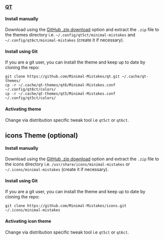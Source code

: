 ### [QT](https://www.qt.io/)

#### Install manually

Download using the [GitHub .zip download](https://github.com/minimal-mistakes/qt/archive/main.zip) option and extract the `.zip` file to the themes directory i.e. `~/.config/qt5ct/minimal-mistakes` and `~/.config/qt6ct/minimal-mistakes` (create it if necessary).

#### Install using Git

If you are a git user, you can install the theme and keep up to date by cloning the repo:

```
git clone https://github.com/Minimal-Mistakes/qt.git ~/.cache/qt-themes/
cp -r ~/.cache/qt-themes/qt6/Minimal-Mistakes.conf ~/.config/qt6ct/colors/
cp -r ~/.cache/qt-themes/qt5/Minimal-Mistakes.conf ~/.config/qt5ct/colors/
```

#### Activating theme

Change via distribution specific tweak tool i.e `qt5ct` or `qt6ct`.

## icons Theme (optional)

#### Install manually

Download using the [GitHub .zip download](https://github.com/minimal-mistakes/icons/archive/main.zip) option and extract the `.zip` file to the icons directory i.e. `/usr/share/icons/minimal-mistakes` or `~/.icons/minimal-mistakes` (create it if necessary).

#### Install using Git

If you are a git user, you can install the theme and keep up to date by cloning the repo:

```
git clone https://github.com/Minimal-Mistakes/icons.git ~/.icons/minimal-mistakes
```

#### Activating icon theme

Change via distribution specific tweak tool i.e `qt5ct` or `qt6ct`.
